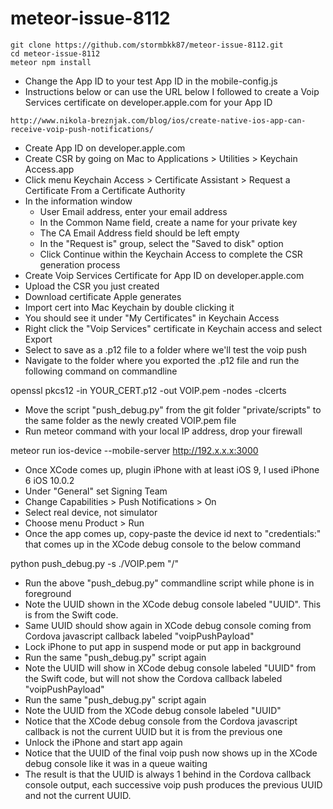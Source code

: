 # meteor-issue-8112

<pre><code>git clone https://github.com/stormbkk87/meteor-issue-8112.git
cd meteor-issue-8112
meteor npm install
</code></pre>

- Change the App ID to your test App ID in the mobile-config.js
- Instructions below or can use the URL below I followed to create a Voip Services certificate on developer.apple.com for your App ID

<pre><code>http://www.nikola-breznjak.com/blog/ios/create-native-ios-app-can-receive-voip-push-notifications/</code></pre>

- Create App ID on developer.apple.com
- Create CSR by going on Mac to Applications > Utilities > Keychain Access.app
- Click menu Keychain Access > Certificate Assistant > Request a Certificate From a Certificate Authority
- In the information window
  - User Email address, enter your email address
  - In the Common Name field, create a name for your private key
  - The CA Email Address field should be left empty
  - In the "Request is" group, select the "Saved to disk" option
  - Click Continue within the Keychain Access to complete the CSR generation process
- Create Voip Services Certificate for App ID on developer.apple.com
- Upload the CSR you just created
- Download certificate Apple generates
- Import cert into Mac Keychain by double clicking it
- You should see it under "My Certificates" in Keychain Access
- Right click the "Voip Services" certificate in Keychain access and select Export
- Select to save as a .p12 file to a folder where we'll test the voip push
- Navigate to the folder where you exported the .p12 file and run the following command on commandline

openssl pkcs12 -in YOUR_CERT.p12 -out VOIP.pem -nodes -clcerts

- Move the script "push_debug.py" from the git folder "private/scripts" to the same folder as the newly created VOIP.pem file
- Run meteor command with your local IP address, drop your firewall

meteor run ios-device --mobile-server http://192.x.x.x:3000

- Once XCode comes up, plugin iPhone with at least iOS 9, I used iPhone 6 iOS 10.0.2
- Under "General" set Signing Team
- Change Capabilities > Push Notifications > On
- Select real device, not simulator
- Choose menu Product > Run
- Once the app comes up, copy-paste the device id next to "credentials:" that comes up in the XCode debug console to the below command

python push_debug.py -s ./VOIP.pem "/<credentials-device-id/>"

- Run the above "push_debug.py" commandline script while phone is in foreground
- Note the UUID shown in the XCode debug console labeled "UUID". This is from the Swift code.
- Same UUID should show again in XCode debug console coming from Cordova javascript callback labeled "voipPushPayload"
- Lock iPhone to put app in suspend mode or put app in background
- Run the same "push_debug.py" script again
- Note the UUID will show in XCode debug console labeled "UUID" from the Swift code, but will not show the Cordova callback labeled "voipPushPayload"
- Run the same "push_debug.py" script again
- Note the UUID from the XCode debug console labeled "UUID"
- Notice that the XCode debug console from the Cordova javascript callback is not the current UUID but it is from the previous one
- Unlock the iPhone and start app again
- Notice that the UUID of the final voip push now shows up in the XCode debug console like it was in a queue waiting
- The result is that the UUID is always 1 behind in the Cordova callback console output, each successive voip push produces the previous UUID and not the current UUID.
 




